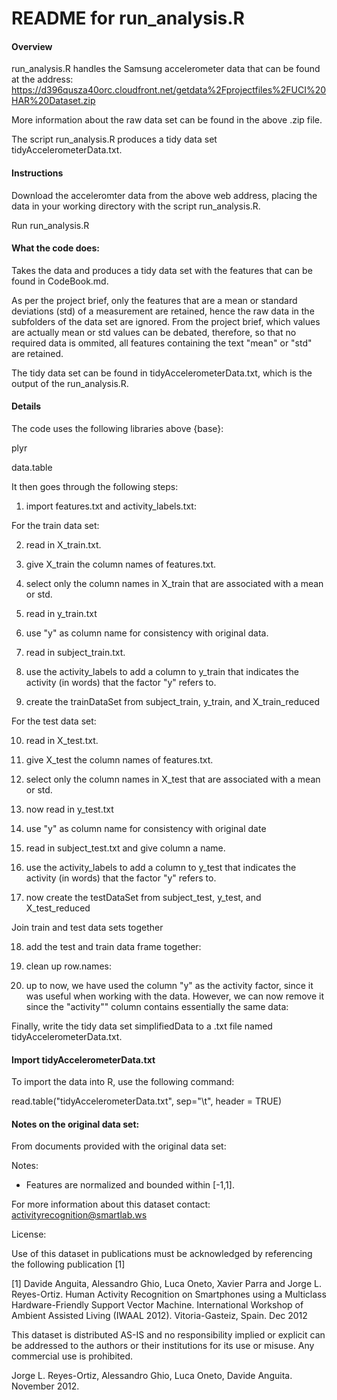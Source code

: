 # README for run_analysis.R

#### Overview

run_analysis.R handles the Samsung accelerometer data that can be found at the address:
https://d396qusza40orc.cloudfront.net/getdata%2Fprojectfiles%2FUCI%20HAR%20Dataset.zip

More information about the raw data set can be found in the above .zip file.

The script run_analysis.R produces a tidy data set tidyAccelerometerData.txt.

#### Instructions

Download the acceleromter data from the above web address, placing the data in your working directory with the script run_analysis.R.

Run run_analysis.R


#### What the code does:

Takes the data and produces a tidy data set with the features that can be found in CodeBook.md.

As per the project brief, only the features that are a mean or standard deviations (std) of a measurement are retained, hence the raw data in the subfolders of the data set are ignored. From the project brief, which values are actually mean or std values can be debated, therefore, so that no required data is ommited, all features containing the text "mean" or "std" are retained.

The tidy data set can be found in tidyAccelerometerData.txt, which is the output of the run_analysis.R.

#### Details

The code uses the following libraries above {base}:

plyr

data.table

It then goes through the following steps:

1. import features.txt and activity_labels.txt:

For the train data set:

2. read in X_train.txt.

3. give X_train the column names of features.txt.

4. select only the column names in X_train that are associated with a mean or std.

5. read in y_train.txt

6. use "y" as column name for consistency with original data.

7. read in subject_train.txt.

8. use the activity_labels to add a column to y_train that indicates the activity (in words) that the factor "y" refers to.

9. create the trainDataSet from subject_train, y_train, and X_train_reduced

For the test data set:

10. read in X_test.txt.

11. give X_test the column names of features.txt.

12. select only the column names in X_test that
are associated with a mean or std.

13. now read in y_test.txt

14. use "y" as column name for consistency with original date

15. read in subject_test.txt and give column a name.

16. use the activity_labels to add a column to y_test that indicates the activity (in words) that the factor "y" refers to.

17. now create the testDataSet from subject_test, y_test, and X_test_reduced

Join train and test data sets together

18. add the test and train data frame together:

19. clean up row.names:

20. up to now, we have used the column "y" as the activity factor, since it was useful when working with the data. However, we can now remove it since the "activity"" column contains essentially the same data:

Finally, write the tidy data set simplifiedData to a .txt file named tidyAccelerometerData.txt.

#### Import tidyAccelerometerData.txt

To import the data into R, use the following command:

read.table("tidyAccelerometerData.txt",
            sep="\t", header = TRUE)
            
#### Notes on the original data set:

From documents provided with the original data set:

Notes: 

- Features are normalized and bounded within [-1,1].

For more information about this dataset contact: activityrecognition@smartlab.ws

License:

Use of this dataset in publications must be acknowledged by referencing the following publication [1] 

[1] Davide Anguita, Alessandro Ghio, Luca Oneto, Xavier Parra and Jorge L. Reyes-Ortiz. Human Activity Recognition on Smartphones using a Multiclass Hardware-Friendly Support Vector Machine. International Workshop of Ambient Assisted Living (IWAAL 2012). Vitoria-Gasteiz, Spain. Dec 2012

This dataset is distributed AS-IS and no responsibility implied or explicit can be addressed to the authors or their institutions for its use or misuse. Any commercial use is prohibited.

Jorge L. Reyes-Ortiz, Alessandro Ghio, Luca Oneto, Davide Anguita. November 2012.



